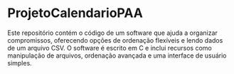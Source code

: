 # ProjetoCalendarioPAA
Este repositório contém o código de um software que ajuda a organizar compromissos, oferecendo opções de ordenação flexíveis e lendo dados de um arquivo CSV. O software é escrito em C e inclui recursos como manipulação de arquivos, ordenação avançada e uma interface de usuário simples.
